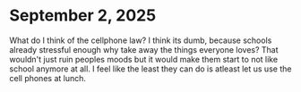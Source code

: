# September 2, 2025

What do I think of the cellphone law? I think its dumb, because schools already stressful enough why take away the things everyone loves? That wouldn't just ruin peoples moods but it would make them start to not like school anymore at all. I feel like the least they can do is atleast let us use the cell phones at lunch.
